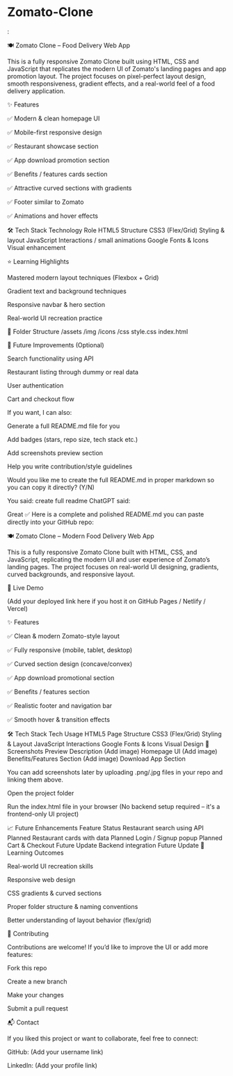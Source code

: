 # Zomato-Clone
:

🍽️ Zomato Clone – Food Delivery Web App

This is a fully responsive Zomato Clone built using HTML, CSS and JavaScript that replicates the modern UI of Zomato's landing pages and app promotion layout. The project focuses on pixel-perfect layout design, smooth responsiveness, gradient effects, and a real-world feel of a food delivery application.

✨ Features

✅ Modern & clean homepage UI

✅ Mobile-first responsive design

✅ Restaurant showcase section

✅ App download promotion section

✅ Benefits / features cards section

✅ Attractive curved sections with gradients

✅ Footer similar to Zomato

✅ Animations and hover effects

🛠️ Tech Stack
Technology	Role
HTML5	Structure
CSS3 (Flex/Grid)	Styling & layout
JavaScript	Interactions / small animations
Google Fonts & Icons	Visual enhancement

⭐ Learning Highlights

Mastered modern layout techniques (Flexbox + Grid)

Gradient text and background techniques

Responsive navbar & hero section

Real-world UI recreation practice

📂 Folder Structure
/assets
   /img
   /icons
/css
   style.css
index.html

🚀 Future Improvements (Optional)

Search functionality using API

Restaurant listing through dummy or real data

User authentication

Cart and checkout flow

If you want, I can also:

Generate a full README.md file for you

Add badges (stars, repo size, tech stack etc.)

Add screenshots preview section

Help you write contribution/style guidelines

Would you like me to create the full README.md in proper markdown so you can copy it directly? (Y/N)

You said:
create full readme 
ChatGPT said:

Great ✅
Here is a complete and polished README.md you can paste directly into your GitHub repo:

🍽️ Zomato Clone – Modern Food Delivery Web App

This is a fully responsive Zomato Clone built with HTML, CSS, and JavaScript, replicating the modern UI and user experience of Zomato’s landing pages. The project focuses on real-world UI designing, gradients, curved backgrounds, and responsive layout.

🚀 Live Demo

(Add your deployed link here if you host it on GitHub Pages / Netlify / Vercel)

✨ Features

✅ Clean & modern Zomato-style layout

✅ Fully responsive (mobile, tablet, desktop)

✅ Curved section design (concave/convex)

✅ App download promotional section

✅ Benefits / features section

✅ Realistic footer and navigation bar

✅ Smooth hover & transition effects

🛠️ Tech Stack
Tech	Usage
HTML5	Page Structure
CSS3 (Flex/Grid)	Styling & Layout
JavaScript	Interactions
Google Fonts & Icons	Visual Design
📸 Screenshots
Preview	Description
(Add image)	Homepage UI
(Add image)	Benefits/Features Section
(Add image)	Download App Section

You can add screenshots later by uploading .png/.jpg files in your repo and linking them above.




Open the project folder

Run the index.html file in your browser
(No backend setup required – it's a frontend-only UI project)

📈 Future Enhancements
Feature	Status
Restaurant search using API	Planned
Restaurant cards with data	Planned
Login / Signup popup	Planned
Cart & Checkout	Future Update
Backend integration	Future Update
🎯 Learning Outcomes

Real-world UI recreation skills

Responsive web design

CSS gradients & curved sections

Proper folder structure & naming conventions

Better understanding of layout behavior (flex/grid)

🤝 Contributing

Contributions are welcome! If you’d like to improve the UI or add more features:

Fork this repo

Create a new branch

Make your changes

Submit a pull request

📬 Contact

If you liked this project or want to collaborate, feel free to connect:

GitHub: (Add your username link)

LinkedIn: (Add your profile link)
